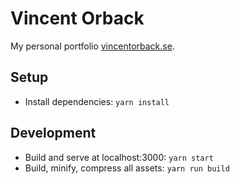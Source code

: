 # Vincent Orback
My personal portfolio [vincentorback.se](https://www.vincentorback.se).

## Setup
- Install dependencies: `yarn install`

## Development
- Build and serve at localhost:3000: `yarn start`
- Build, minify, compress all assets: `yarn run build`
